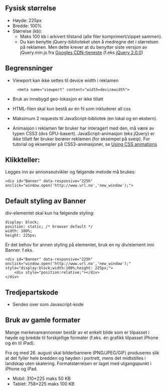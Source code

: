
## Fysisk størrelse
* Høyde: 225px
* Bredde: 100%
* Størrelse (kb):
	- Maks 100 kb i arkivert tilstand (alle filer komprimert/zippet sammen).
	- Du kan benytte jQuery-biblioteket uten å medregne det i størrelsen på reklamen. Men dette krever at du benytter siste versjon av jQuery.min.js fra [Googles CDN-tjeneste](https://developers.google.com/speed/libraries/devguide#jquery) (f.eks [jQuery 2.0.0](//ajax.googleapis.com/ajax/libs/jquery/2.0.0/jquery.min.js))

## Begrensninger
* Viewport kan ikke settes til device width i reklamen 

		<meta name="viewport" content="width=devicewidth">

* Bruk av innebygd geo-lokasjon er ikke tillatt
* HTML-filen skal kun bestå av én fil som inkluderer all css
* Maksimum 2 requests til JavaScript-bibliotek (en lokal og en ekstern).
* Animasjon i reklamen før bruker har interagert med den, må være av typen CSS3 (dvs GPU-basert). JavaScript-animasjon (eks jQuery) er ikke tillatt før bruker berører reklamen (for eksempel på sveip). For tutorial og eksempler på CSS3-animasjoner, se [Using CSS animations](https://developer.mozilla.org/en-US/docs/Web/Guide/CSS/Using_CSS_animations)

## Klikkteller:
Legges inn av annonseutvikler og følgende metode må brukes:

	<div id="Banner" data-responsive="225h" onclick="window.open('http://www.url.no','new_window');">

## Default styling av Banner

div-elementet skal kun ha følgende styling:

    display: block;
    position: static; /* browser default */
    width: 100%;
    height: 225px;

Er det behov for annen styling på elementet, bruk en ny div/element inni Banner. f.eks.

    <div id="Banner" data-responsive="225h" onclick="window.open('http://www.url.no','new_window');" style="display:block;width:100%;height: 225px;">
        <div style="position:relative;"></div>
    </div>  

## Tredjepartskode
* Sendes over som Javascript-kode

## Bruk av gamle formater
Mange merkevareannonser består av et enkelt bilde som er tilpasset i høyde og bredde til forskjellige formater (f.eks. én grafikk tilpasset iPhone og én til iPad).

Fra og med 26. august skal bilderbannere (PNG/JPEG/GIF) produseres slik at det fyller hele
bredden og høyden i portrett, mens det midtstilles i landskap uten skalering. Formatstørrelsen er
laget med utgangspunkt i iPhone og iPad.
* Mobil: 310*225 maks 50 KB
* Tablet: 758*225 maks 100 KB

